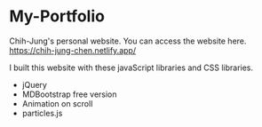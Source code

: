 # My-Portfolio

Chih-Jung's personal website.
You can access the website here. https://chih-jung-chen.netlify.app/

I built this website with these javaScript libraries and CSS libraries.
* jQuery
* MDBootstrap free version
* Animation on scroll
* particles.js
